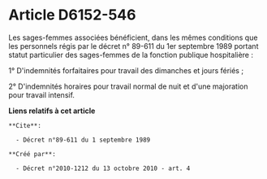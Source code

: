 # Article D6152-546

Les sages-femmes associées bénéficient, dans les mêmes conditions que les personnels régis par le décret n° 89-611 du 1er
septembre 1989 portant statut particulier des sages-femmes de la fonction publique hospitalière : 

1° D'indemnités forfaitaires pour travail des dimanches et jours fériés ; 

2° D'indemnités horaires pour travail normal de nuit et d'une majoration pour travail intensif.

**Liens relatifs à cet article**

	**Cite**:

	  - Décret n°89-611 du 1 septembre 1989

	**Créé par**:

	  - Décret n°2010-1212 du 13 octobre 2010 - art. 4

